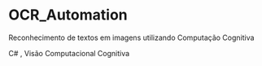 # OCR_Automation
Reconhecimento de textos em imagens utilizando Computação Cognitiva

C# , Visão Computacional Cognitiva
